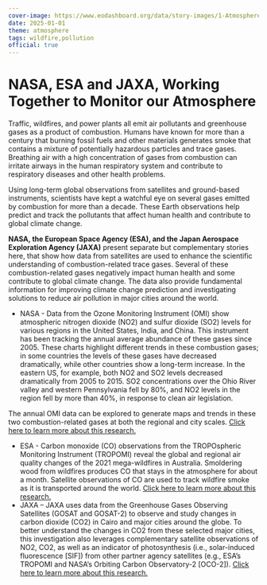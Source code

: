 ```yaml
---
cover-image: https://www.eodashboard.org/data/story-images/1-Atmosphere_Overview_Picture.jpg
date: 2025-01-01
theme: atmosphere
tags: wildfire,pollution
official: true
---
```


# NASA, ESA and JAXA, Working Together to Monitor our Atmosphere

Traffic, wildfires, and power plants all emit air pollutants and greenhouse gases as a product of combustion. Humans have known for more than a century that burning fossil fuels and other materials generates smoke that contains a mixture of potentially hazardous particles and trace gases. Breathing air with a high concentration of gases from combustion can irritate airways in the human respiratory system and contribute to respiratory diseases and other health problems.

Using long-term global observations from satellites and ground-based instruments, scientists have kept a watchful eye on several gases emitted by combustion for more than a decade. These Earth observations help predict and track the pollutants that affect human health and contribute to global climate change.

**NASA, the European Space Agency (ESA), and the Japan Aerospace Exploration Agency (JAXA)** present separate but complementary stories here, that show how data from satellites are used to enhance the scientific understanding of combustion-related trace gases. Several of these combustion-related gases negatively impact human health and some contribute to global climate change. The data also provide fundamental information for improving climate change prediction and investigating solutions to reduce air pollution in major cities around the world.

* NASA - Data from the Ozone Monitoring Instrument (OMI) show atmospheric nitrogen dioxide (NO2) and sulfur dioxide (SO2) levels for various regions in the United States, India, and China. This instrument has been tracking the annual average abundance of these gases since 2005. These charts highlight different trends in these combustion gases; in some countries the levels of these gases have decreased dramatically, while other countries show a long-term increase. In the eastern US, for example, both NO2 and SO2 levels decreased dramatically from 2005 to 2015. SO2 concentrations over the Ohio River valley and western Pennsylvania fell by 80%, and NO2 levels in the region fell by more than 40%, in response to clean air legislation.

The annual OMI data can be explored to generate maps and trends in these two combustion-related gases at both the regional and city scales. [Click here to learn more about this research.](https://esa-eodashboards.github.io/eodashboard-client/story?id=air-pollution-us-india-china)

* ESA - Carbon monoxide (CO) observations from the TROPOspheric Monitoring Instrument (TROPOMI) reveal the global and regional air quality changes of the 2021 mega-wildfires in Australia. Smoldering wood from wildfires produces CO that stays in the atmosphere for about a month. Satellite observations of CO are used to track wildfire smoke as it is transported around the world. [Click here to learn more about this research.](https://esa-eodashboards.github.io/eodashboard-client/story?id=australian-bushfires)
* JAXA – JAXA uses data from the Greenhouse Gases Observing Satellites (GOSAT and GOSAT-2) to observe and study changes in carbon dioxide (CO2) in Cairo and major cities around the globe. To better understand the changes in CO2 from these selected major cities, this investigation also leverages complementary satellite observations of NO2, CO2, as well as an indicator of photosynthesis (i.e., solar-induced fluorescence [SIF]) from other partner agency satellites (e.g., ESA’s TROPOMI and NASA’s Orbiting Carbon Observatory-2 [OCO-2]). [Click here to learn more about this research.](https://www.eodashboard.org/story?id=cairo-farmlands)